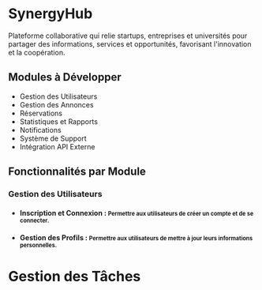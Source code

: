 # SynergyHub
Plateforme collaborative qui relie startups, entreprises et universités pour partager des informations, services et opportunités, favorisant l'innovation et la coopération.


## Modules à Développer

- Gestion des Utilisateurs
- Gestion des Annonces
- Réservations
- Statistiques et Rapports
- Notifications
- Système de Support
- Intégration API Externe

## Fonctionnalités par Module

### Gestion des Utilisateurs

- #### Inscription et Connexion : <span style="font-size: 0.8em;"> Permettre aux utilisateurs de créer un compte et de se connecter.</span>
- #### Gestion des Profils :  <span style="font-size: 0.8em;"> Permettre aux utilisateurs de mettre à jour leurs informations personnelles.</span>
# Gestion des Tâches


